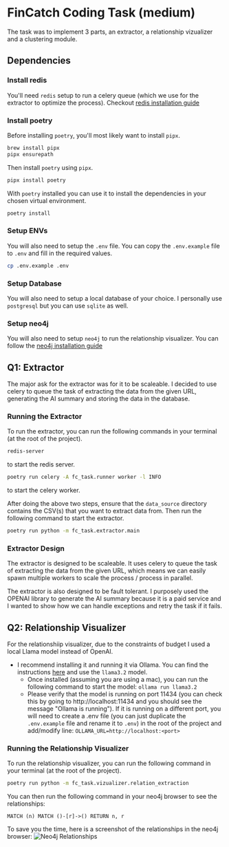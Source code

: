 # FinCatch Coding Task (medium)

The task was to implement 3 parts, an extractor, a relationship vizualizer and a clustering module. 

## Dependencies
### Install redis
You'll need `redis` setup to run a celery queue (which we use for the extractor to optimize the process).
Checkout [redis installation guide](https://redis.io/docs/install/install-redis/)

### Install poetry

Before installing `poetry`, you'll most likely want to install `pipx`.

```bash
brew install pipx
pipx ensurepath
```

Then install `poetry` using `pipx`.

```bash
pipx install poetry
```

With `poetry` installed you can use it to install the dependencies in your chosen virtual environment.

```bash
poetry install
```

### Setup ENVs

You will also need to setup the `.env` file. You can copy the `.env.example` file to `.env` and fill in the required values. 

```bash
cp .env.example .env
```

### Setup Database
You will also need to setup a local database of your choice. I personally use `postgresql` but you can use `sqlite` as well.


### Setup neo4j
You will also need to setup `neo4j` to run the relationship visualizer. You can follow the [neo4j installation guide](https://neo4j.com/docs/operations-manual/current/installation/)

## Q1: Extractor
The major ask for the extractor was for it to be scaleable. I decided to use celery to queue the task of extracting the data from the given URL, generating the AI summary and storing the data in the database.

### Running the Extractor
To run the extractor, you can run the following commands in your terminal (at the root of the project).

```bash
redis-server
``` 
to start the redis server.

```bash
poetry run celery -A fc_task.runner worker -l INFO
```
to start the celery worker.

After doing the above two steps, ensure that the `data_source` directory contains the CSV(s) that you want to extract data from. Then run the following command to start the extractor.

```bash
poetry run python -m fc_task.extractor.main   
```

### Extractor Design
The extractor is designed to be scaleable. It uses celery to queue the task of extracting the data from the given URL, which means we can easily spawn multiple workers to scale the process / process in parallel.

The extractor is also designed to be fault tolerant. I purposely used the OPENAI library to generate the AI summary because it is a paid service and I wanted to show how we can handle exceptions and retry the task if it fails.

## Q2: Relationship Visualizer
For the relationshiip visualizer, due to the constraints of budget I used a local Llama model instead of OpenAI.
- I recommend installing it and running it via Ollama. 
You can find the instructions [here](https://ollama.com/) and use the `llama3.2` model.
  - Once installed (assuming you are using a mac), you can run the following command to start the model:
  ```ollama run llama3.2```
  - Please verify that the model is running on port 11434 (you can check this by going to http://localhost:11434 and you should see the message "Ollama is running").
    If it is running on a different port, you will need to create a .env file (you can just duplicate the `.env.example` file and rename it to `.env`) in the root of the project and add/modify line:
    ```OLLAMA_URL=http://localhost:<port>```

### Running the Relationship Visualizer
To run the relationship visualizer, you can run the following command in your terminal (at the root of the project).

```bash
poetry run python -m fc_task.vizualizer.relation_extraction
```

You can then run the following command in your neo4j browser to see the relationships:
```cypher
MATCH (n) MATCH ()-[r]->() RETURN n, r
```

To save you the time, here is a screenshot of the relationships in the neo4j browser:
![Neo4j Relationships](assets/graph.svg)